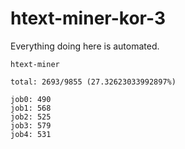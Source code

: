 # htext-miner-kor-3

Everything doing here is automated.

```
htext-miner

total: 2693/9855 (27.32623033992897%)

job0: 490
job1: 568
job2: 525
job3: 579
job4: 531
```